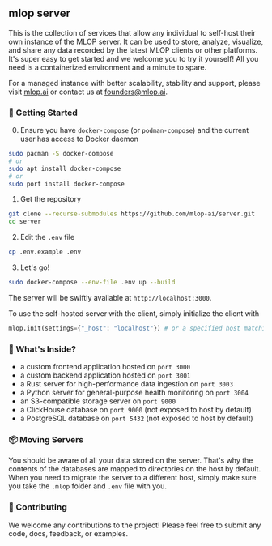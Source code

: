 ## mlop server

This is the collection of services that allow any individual to self-host their own instance of the MLOP server. It can be used to store, analyze, visualize, and share any data recorded by the latest MLOP clients or other platforms. It's super easy to get started and we welcome you to try it yourself! All you need is a containerized environment and a minute to spare.

For a managed instance with better scalability, stability and support, please visit [mlop.ai](https://mlop.ai) or contact us at [founders@mlop.ai](mailto:founders@mlop.ai).

### 🚀 Getting Started

0. Ensure you have `docker-compose` (or `podman-compose`) and the current user has access to Docker daemon

```bash
sudo pacman -S docker-compose
# or
sudo apt install docker-compose
# or
sudo port install docker-compose
```

1. Get the repository

```bash
git clone --recurse-submodules https://github.com/mlop-ai/server.git
cd server
```

2. Edit the `.env` file

```bash
cp .env.example .env
```

3. Let's go!

```bash
sudo docker-compose --env-file .env up --build
```

The server will be swiftly available at `http://localhost:3000`. 

To use the self-hosted server with the client, simply initialize the client with

```python
mlop.init(settings={"_host": "localhost"}) # or a specified host matching the CORS policy of the server set by .env
```

### 📲 What's Inside?

- a custom frontend application hosted on `port 3000`
- a custom backend application hosted on `port 3001`
- a Rust server for high-performance data ingestion on `port 3003`
- a Python server for general-purpose health monitoring on `port 3004`
- an S3-compatible storage server on `port 9000`
- a ClickHouse database on `port 9000` (not exposed to host by default)
- a PostgreSQL database on `port 5432` (not exposed to host by default)

### 📦 Moving Servers

You should be aware of all your data stored on the server. That's why the contents of the databases are mapped to directories on the host by default. When you need to migrate the server to a different host, simply make sure you take the `.mlop` folder and `.env` file with you.

### 🤝 Contributing

We welcome any contributions to the project! Please feel free to submit any code, docs, feedback, or examples.

